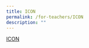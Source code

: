 ```yaml
---
title: ICON
permalink: /for-teachers/ICON
description: ""
---
```

[ICON](https://northviewpri.moe.edu.sg/useful-links/for-teachers/icon)